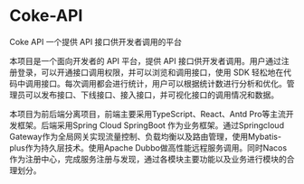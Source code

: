 # Coke-API
Coke API 一个提供 API 接口供开发者调用的平台

本项目是一个面向开发者的 API 平台，提供 API 接口供开发者调用。用户通过注册登录，可以开通接口调用权限，并可以浏览和调用接口，使用 SDK 轻松地在代码中调用接口。每次调用都会进行统计，用户可以根据统计数进行分析和优化。管理员可以发布接口、下线接口、接入接口，并可视化接口的调用情况和数据。

本项目为前后端分离项目，前端主要采用TypeScript、React、Antd Pro等主流开发框架。后端采用Spring Cloud SpringBoot 作为业务框架。通过Springcloud Gateway作为全局网关实现流量控制、负载均衡以及路由管理，使用Mybatis-plus作为持久层技术。使用Apache Dubbo做高性能远程服务调用。同时Nacos作为注册中心，完成服务注册与发现，通过各模块主要功能以及业务进行模块的合理划分。






